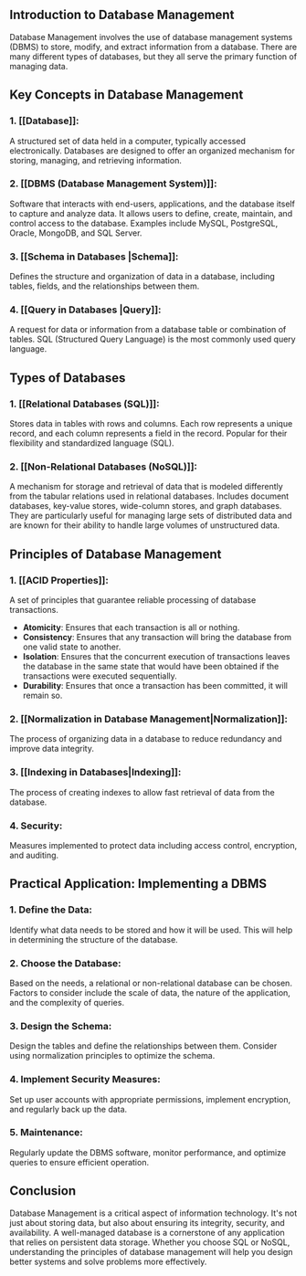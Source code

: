 ## Introduction to Database Management

Database Management involves the use of database management systems (DBMS) to store, modify, and extract information from a database. There are many different types of databases, but they all serve the primary function of managing data.

## Key Concepts in Database Management

### 1. [[Database]]:

A structured set of data held in a computer, typically accessed electronically. Databases are designed to offer an organized mechanism for storing, managing, and retrieving information.

### 2. [[DBMS (Database Management System)]]:

Software that interacts with end-users, applications, and the database itself to capture and analyze data. It allows users to define, create, maintain, and control access to the database. Examples include MySQL, PostgreSQL, Oracle, MongoDB, and SQL Server.

### 3. [[Schema in Databases |Schema]]:


Defines the structure and organization of data in a database, including tables, fields, and the relationships between them.

### 4. [[Query in Databases |Query]]:

A request for data or information from a database table or combination of tables. SQL (Structured Query Language) is the most commonly used query language.

## Types of Databases

### 1. [[Relational Databases (SQL)]]:
Stores data in tables with rows and columns. Each row represents a unique record, and each column represents a field in the record. Popular for their flexibility and standardized language (SQL).

### 2. [[Non-Relational Databases (NoSQL)]]:
A mechanism for storage and retrieval of data that is modeled differently from the tabular relations used in relational databases. Includes document databases, key-value stores, wide-column stores, and graph databases. They are particularly useful for managing large sets of distributed data and are known for their ability to handle large volumes of unstructured data.

## Principles of Database Management

### 1. [[ACID Properties]]:
A set of principles that guarantee reliable processing of database transactions.
- **Atomicity**: Ensures that each transaction is all or nothing.
- **Consistency**: Ensures that any transaction will bring the database from one valid state to another.
- **Isolation**: Ensures that the concurrent execution of transactions leaves the database in the same state that would have been obtained if the transactions were executed sequentially.
- **Durability**: Ensures that once a transaction has been committed, it will remain so.

### 2. [[Normalization in Database Management|Normalization]]:
The process of organizing data in a database to reduce redundancy and improve data integrity.

### 3. [[Indexing in Databases|Indexing]]:
The process of creating indexes to allow fast retrieval of data from the database.

### 4. Security:
Measures implemented to protect data including access control, encryption, and auditing.

## Practical Application: Implementing a DBMS

### 1. Define the Data:
Identify what data needs to be stored and how it will be used. This will help in determining the structure of the database.

### 2. Choose the Database:
Based on the needs, a relational or non-relational database can be chosen. Factors to consider include the scale of data, the nature of the application, and the complexity of queries.

### 3. Design the Schema:
Design the tables and define the relationships between them. Consider using normalization principles to optimize the schema.

### 4. Implement Security Measures:
Set up user accounts with appropriate permissions, implement encryption, and regularly back up the data.

### 5. Maintenance:
Regularly update the DBMS software, monitor performance, and optimize queries to ensure efficient operation.

## Conclusion

Database Management is a critical aspect of information technology. It's not just about storing data, but also about ensuring its integrity, security, and availability. A well-managed database is a cornerstone of any application that relies on persistent data storage. Whether you choose SQL or NoSQL, understanding the principles of database management will help you design better systems and solve problems more effectively.